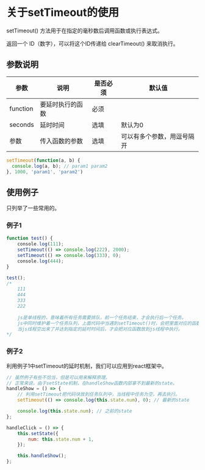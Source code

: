 # 关于setTimeout的使用
setTimeout() 方法用于在指定的毫秒数后调用函数或执行表达式。

返回一个 ID（数字），可以将这个ID传递给 clearTimeout() 来取消执行。

## 参数说明

参数|说明|是否必须|默认值
---|---|---|---
function|要延时执行的函数|必须
seconds|延时时间|选填|默认为0
参数|传入函数的参数|选填|可以有多个参数，用逗号隔开

```js
setTimeout(function(a, b) {
  console.log(a, b); // param1 param2
}, 1000, 'param1', 'param2')
```

## 使用例子
只列举了一些常用的。

### 例子1
```js
function test() {
    console.log(111);
    setTimeout(() => console.log(222), 2000);
    setTimeout(() => console.log(333), 0);
    console.log(444);
}

test();
/*
    111
    444
    333
    222
    
    js是单线程的，意味着所有任务需要排队，前一个任务结束，才会执行后一个任务。
    js中同时维护着一个任务队列，上面代码中当遇到setTimeout()时，会把里面对应的函数放在任务队列中。
    当js线程空出来了并达到指定的延时时间后，才会把对应函数放到js线程中执行。
*/
```

### 例子2
利用例子1中setTimeout的延时机制，我们可以应用到react框架中。
```js
// 虽然例子有些不恰当，但是可以用来解释原理。
// 正常来说，由于setState机制，在handleShow函数内部拿不到最新的state。
handleShow = () => {
    // 利用setTimeout把代码块放到任务队列中，当线程中任务为空，再去执行。
    setTimeout(() => console.log(this.state.num), 0); // 最新的state

    console.log(this.state.num); // 之前的state
};

handleClick = () => {
    this.setState({
        num: this.state.num + 1,
    });

    this.handleShow();
};
```
